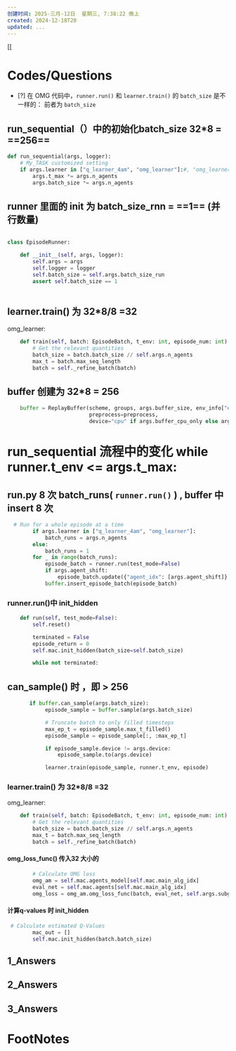 ```yaml
---
创建时间: 2025-三月-12日  星期三, 7:38:22 晚上
created: 2024-12-18T20
updated: ...
---
```

[[



# Codes/Questions

- [?] 在 OMG 代码中，`runner.run()` 和 `learner.train()`  的 `batch_size` 是不一样的：
	前者为 `batch_size` 

## run_sequential（）中的初始化batch_size 32\*8 = ==256== 
```python
def run_sequential(args, logger):
    # My_TASK customized setting
    if args.learner in ["q_learner_4am", "omg_learner"]:#, "omg_learner"]:
		args.t_max *= args.n_agents
        args.batch_size *= args.n_agents
```

## runner 里面的 init 为 batch_size_rnn = ==1== (并行数量)
```python

class EpisodeRunner:

    def __init__(self, args, logger):
        self.args = args
        self.logger = logger
        self.batch_size = self.args.batch_size_run
        assert self.batch_size == 1
    
```

## learner.train() 为 32\*8/8 =32 

omg_learner: 
```python
    def train(self, batch: EpisodeBatch, t_env: int, episode_num: int):
        # Get the relevant quantities
        batch_size = batch.batch_size // self.args.n_agents
        max_t = batch.max_seq_length
        batch = self._refine_batch(batch)

```

## buffer 创建为 32\*8 = 256 

```python 
    buffer = ReplayBuffer(scheme, groups, args.buffer_size, env_info["episode_limit"] + 1,
                          preprocess=preprocess,
                          device="cpu" if args.buffer_cpu_only else args.device)

```



# run_sequential 流程中的变化 while runner.t_env <= args.t_max: 

## run.py 8 次 batch_runs( `runner.run()` ) ,  buffer 中 insert 8 次
```python
  # Run for a whole episode at a time
        if args.learner in ["q_learner_4am", "omg_learner"]:
            batch_runs = args.n_agents
        else:
            batch_runs = 1
        for _ in range(batch_runs):
            episode_batch = runner.run(test_mode=False)
            if args.agent_shift:
                episode_batch.update({"agent_idx": [args.agent_shift]}, ts = 0)
            buffer.insert_episode_batch(episode_batch)
```
### runner.run()中 init_hidden
```python
    def run(self, test_mode=False):
        self.reset()

        terminated = False
        episode_return = 0
        self.mac.init_hidden(batch_size=self.batch_size)

        while not terminated:

```
## can_sample() 时 ，即 > 256 

```python
       if buffer.can_sample(args.batch_size):
            episode_sample = buffer.sample(args.batch_size)

            # Truncate batch to only filled timesteps
            max_ep_t = episode_sample.max_t_filled()
            episode_sample = episode_sample[:, :max_ep_t]

            if episode_sample.device != args.device:
                episode_sample.to(args.device)

            learner.train(episode_sample, runner.t_env, episode)
```

### learner.train() 为 32\*8/8 =32 

omg_learner: 
```python
    def train(self, batch: EpisodeBatch, t_env: int, episode_num: int):
        # Get the relevant quantities
        batch_size = batch.batch_size // self.args.n_agents
        max_t = batch.max_seq_length
        batch = self._refine_batch(batch)

```

#### omg_loss_func() 传入32 大小的
```python
        # Calculate OMG loss
        omg_am = self.mac.agents_model[self.mac.main_alg_idx]
        eval_net = self.mac.agents[self.mac.main_alg_idx]
        omg_loss = omg_am.omg_loss_func(batch, eval_net, self.args.subgoal_mode)

```

#### 计算q-values 时 init_hidden

```python
 # Calculate estimated Q-Values
        mac_out = []
        self.mac.init_hidden(batch.batch_size)
```

## 1_Answers


## 2_Answers


## 3_Answers




# FootNotes
